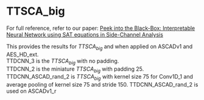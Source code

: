 # TTSCA_big

For full reference, refer to our paper:
[Peek into the Black-Box: Interpretable Neural Network using SAT equations in Side-Channel Analysis](https://eprint.iacr.org/2022/1247)



This provides the results for $TTSCA_{big}$ and when applied on ASCADv1 and AES_HD_ext.<br>
TTDCNN_3 is the $TTSCA_{big}$ with no padding.<br>
TTDCNN_2 is the miniature $TTSCA_{big}$ with padding 25.<br> 
TTDCNN_ASCAD_rand_2 is $TTSCA_{big}$ with kernel size 75 for Conv1D_1 and average pooling of kernel size 75 and stride 150.
TTDCNN_ASCAD_rand_2 is used on ASCADv1\_r
